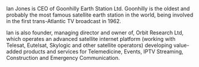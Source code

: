 Ian Jones is CEO of Goonhilly Earth Station Ltd. Goonhilly is the oldest and probably the most famous satellite earth station in the world, being involved in the first trans-Atlantic TV broadcast in 1962. 

Ian is also founder, managing director and owner of, Orbit Research Ltd, which operates an advanced satellite internet platform (working with Telesat, Eutelsat, Skylogic and other satellite operators) developing value-added products and services for Telemedicine, Events, IPTV Streaming, Construction and Emergency Communication.